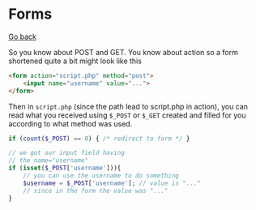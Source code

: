 # Forms

[Go back](..)

So you know about POST and GET. You know about action
so a form shortened quite a bit might look like this

```html
<form action="script.php" method="post">
    <input name="username" value="...">
</form>
```

Then in ``script.php`` (since the path lead
to script.php in action), you can read what
you received using ``$_POST`` or `$_GET`
created and filled for you according to what
method was used.

```php
if (count($_POST) == 0) { /* redirect to form */ }

// we got our input field having
// the name="username"
if (isset($_POST['username'])){
    // you can use the username to do something
    $username = $_POST['username']; // value is "..."
    // since in the form the value was "..."
}
```